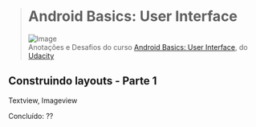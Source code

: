 > # **Android Basics: User Interface**
>
> ![Image](https://profilinator.rishav.dev/skills-assets/android-original-wordmark.svg)  
> Anotações e Desafios do curso [Android Basics: User Interface](https://classroom.udacity.com/courses/ud834), do [Udacity](https://classroom.udacity.com/courses/ud834)

## **Construindo layouts - Parte 1**
Textview, Imageview


Concluído: ??
